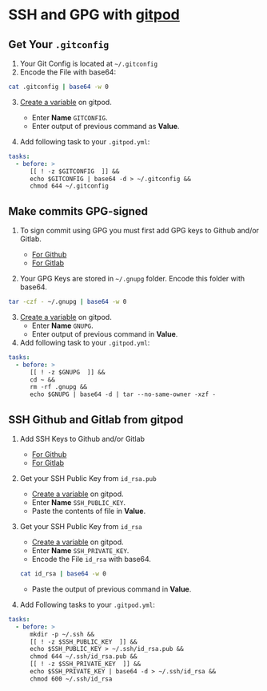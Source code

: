 # SSH and GPG with [gitpod](https://gitpod.io/)

## Get Your `.gitconfig`

1. Your Git Config is located at `~/.gitconfig`
2. Encode the File with base64:

```bash
cat .gitconfig | base64 -w 0
```

3. [Create a variable](https://gitpod.io/variables) on gitpod.

   - Enter **Name** `GITCONFIG`.
   - Enter output of previous command as **Value**.

4. Add following task to your `.gitpod.yml`:

```yml
tasks:
  - before: >
      [[ ! -z $GITCONFIG  ]] &&
      echo $GITCONFIG | base64 -d > ~/.gitconfig &&
      chmod 644 ~/.gitconfig
```

## Make commits GPG-signed

1. To sign commit using GPG you must first add GPG keys to Github and/or Gitlab.

   - [For Github](https://docs.github.com/en/authentication/managing-commit-signature-verification)
   - [For Gitlab](https://docs.gitlab.com/ee/user/project/repository/gpg_signed_commits/)

2. Your GPG Keys are stored in `~/.gnupg` folder. Encode this folder with base64.

```bash
tar -czf - ~/.gnupg | base64 -w 0
```

3. [Create a variable](https://gitpod.io/variables) on gitpod.
   - Enter **Name** `GNUPG`.
   - Enter output of previous command in **Value**.
4. Add following task to your `.gitpod.yml`:

```yml
tasks:
  - before: >
      [[ ! -z $GNUPG  ]] &&
      cd ~ &&
      rm -rf .gnupg &&
      echo $GNUPG | base64 -d | tar --no-same-owner -xzf -
```

## SSH Github and Gitlab from gitpod

1. Add SSH Keys to Github and/or Gitlab
   - [For Github](https://docs.github.com/en/authentication/connecting-to-github-with-ssh)
   - [For Gitlab](https://docs.gitlab.com/ee/ssh/)
2. Get your SSH Public Key from `id_rsa.pub`
   - [Create a variable](https://gitpod.io/variables) on gitpod.
   - Enter **Name** `SSH_PUBLIC_KEY`.
   - Paste the contents of file in **Value**.
3. Get your SSH Public Key from `id_rsa`

   - [Create a variable](https://gitpod.io/variables) on gitpod.
   - Enter **Name** `SSH_PRIVATE_KEY`.
   - Encode the File `id_rsa` with base64.

   ```bash
   cat id_rsa | base64 -w 0
   ```

   - Paste the output of previous command in **Value**.

4. Add Following tasks to your `.gitpod.yml`:

```yml
tasks:
  - before: >
      mkdir -p ~/.ssh &&
      [[ ! -z $SSH_PUBLIC_KEY  ]] &&
      echo $SSH_PUBLIC_KEY > ~/.ssh/id_rsa.pub &&
      chmod 644 ~/.ssh/id_rsa.pub &&
      [[ ! -z $SSH_PRIVATE_KEY  ]] &&
      echo $SSH_PRIVATE_KEY | base64 -d > ~/.ssh/id_rsa &&
      chmod 600 ~/.ssh/id_rsa
```
